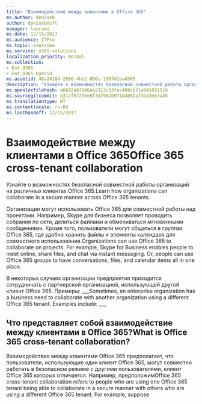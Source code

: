 ```yaml
---
title: "Взаимодействие между клиентами в Office 365"
ms.author: deniseb
author: denisebmsft
manager: laurawi
ms.date: 12/15/2017
ms.audience: ITPro
ms.topic: overview
ms.service: o365-solutions
localization_priority: Normal
ms.collection:
- Ent_O365
- Ent_O365_Hybrid
ms.assetid: 48a24184-2868-4bb2-866c-1907d1bad505
description: "Узнайте о возможностях безопасной совместной работы организаций на различных клиентах Office 365."
ms.openlocfilehash: a6b82ab79d6eb2312c33fac488cb21a941831518
ms.sourcegitcommit: d31cf57295e8f3d798ab971d405baf3bd3eb7a45
ms.translationtype: HT
ms.contentlocale: ru-RU
ms.lasthandoff: 12/15/2017
---
```

# <a name="office-365-cross-tenant-collaboration"></a><span data-ttu-id="2f8ee-103">Взаимодействие между клиентами в Office 365</span><span class="sxs-lookup"><span data-stu-id="2f8ee-103">Office 365 cross-tenant collaboration</span></span>

<span data-ttu-id="2f8ee-104">Узнайте о возможностях безопасной совместной работы организаций на различных клиентах Office 365.</span><span class="sxs-lookup"><span data-stu-id="2f8ee-104">Learn how organizations can collaborate in a secure manner across Office 365 tenants.</span></span>
  
<span data-ttu-id="2f8ee-p101">Организации могут использовать Office 365 для совместной работы над проектами. Например, Skype для бизнеса позволяет проводить собрания по сети, делиться файлами и обмениваться мгновенными сообщениями. Кроме того, пользователи могут общаться в группах Office 365, где удобно хранить файлы и элементы календаря для совместного использования.</span><span class="sxs-lookup"><span data-stu-id="2f8ee-p101">Organizations can use Office 365 to collaborate on projects. For example, Skype for Business enables people to meet online, share files, and chat via instant messaging. Or, people can use Office 365 groups to have conversations, files, and calendar items all in one place.</span></span>
  
<span data-ttu-id="2f8ee-p102">В некоторых случаях организации предприятия приходится сотрудничать с партнерской организацией, использующей другой клиент Office 365. Примеры: ___</span><span class="sxs-lookup"><span data-stu-id="2f8ee-p102">Sometimes, an enterprise organization has a business need to collaborate with another organization using a different Office 365 tenant. Examples include: ___</span></span>
  
## <a name="what-is-office-365-cross-tenant-collaboration"></a><span data-ttu-id="2f8ee-110">Что представляет собой взаимодействие между клиентами в Office 365?</span><span class="sxs-lookup"><span data-stu-id="2f8ee-110">What is Office 365 cross-tenant collaboration?</span></span>
<span data-ttu-id="2f8ee-111"><a name="whatisctc"> </a></span><span class="sxs-lookup"><span data-stu-id="2f8ee-111"><a name="whatisctc"> </a></span></span>

<span data-ttu-id="2f8ee-p103">Взаимодействие между клиентами Office 365 предполагает, что пользователи, использующие один клиент Office 365, могут совместно работать в безопасном режиме с другими пользователями, клиент Office 365 которых отличается. Например, предположим</span><span class="sxs-lookup"><span data-stu-id="2f8ee-p103">Office 365 cross-tenant collaboration refers to people who are using one Office 365 tenant being able to collaborate in a secure manner with others who are using a different Office 365 tenant. For example, suppose</span></span> 
  

